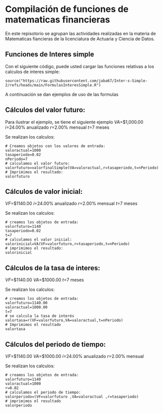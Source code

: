 # Compilación de funciones de matematicas financieras 

En este repisotorio se agrupan las actividades realizadas en la materia de Matematicas fiancieras de la licenciatura de Actuaria y Ciencia de Datos.

## Funciones de Interes simple

Con el siguiente código, puede usted cargar las funciones relativas a los calculos de interes simple:

```{r}
source("https://raw.githubusercontent.com/jaba67/Inter-s-Simple-2/refs/heads/main/FormulasInteresSimple.R") 
```
 
A continuación se dan ejemplos de uso de las formulas
## Cálculos del valor futuro: 

Para ilustrar el ejemplo, se tiene el siguiente ejemplo 
$VA$=$1,000.00
$i$=24.00% anualizado
$r$=2.00% mensual
$t$=7 meses 

Se realizan los calculos:

```{r}
# Creamos objetos con los valores de entrada:
valoractual=1000
tasaperiodo=0.02
nPeriodo=7
# calculamos el valor futuro:
valorfuturo=valorfinalSimple(VA=valoractual,r=tasaperiodo,t=nPeriodo) 
# Imprimimos el resultado:
valorfuturo
```

## Cálculos de valor inicial:
$VF$=$1140.00
$i$=24.00% anualizado
$r$=2.00% mensual
$t$=7 meses 

Se realizan los calculos:

```{r}
# creamos los objetos de entrada:
valorfuturo=1140
tasaperiodo=0.02
t=7
# calculamos el valor inicial:
valorinicial=VA(VF=valorfuturo,r=tasaperiodo,t=nPeriodo)
# imprimimos el resultado:
valorinicial
```

## Cálculos de la tasa de interes:
$VF$=$1140.00
$VA$=$1000.00
$t$=7 meses

Se realizan los calculos:

```{r}
# creamos los objetos de entrada:
valorfuturo=1140.00
valoractual=1000.00
t=7
# se calcula la tasa de interés
valortasa=r(VF=valorfuturo,VA=valoractual,t=nPeriodo)
# Imprimimos el resultado
valortasa
```

## Cálculos del periodo de tiempo:
$VF$=$1140.00
$VA$=$1000.00
$i$=24.00% anualizado
$r$=2.00% mensual

Se realizan los calculos:

```{r}
# creamos los objetos de entrada:
valorfuturo=1140
valoractual=1000
r=0.02
# calculamos el periodo de tiempo:
valorperiodo=(VF=valorfuturo ,VA=valoractual ,r=tasaperiodo)
# imprimimos el resultado
valorperiodo
```

